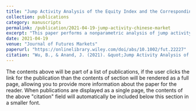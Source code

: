 ```yaml
---
title: "Jump Activity Analysis of the Equity Index and the Corresponding Volatility: Evidence From the Chinese Market"
collection: publications
category: manuscripts
permalink: /publication/2021-04-19-jump-activity-chinese-market
excerpt: "This paper performs a nonparametric analysis of jump activity for the Chinese equities market.www"
date: 2021-04-19
venue: "Journal of Futures Markets"
paperurl: "https://onlinelibrary.wiley.com/doi/abs/10.1002/fut.22227"
citation: "Wu, B., & Anand, J. (2021). &quot;Jump Activity Analysis of the Equity Index and the Corresponding Volatility: Evidence From the Chinese Market.&quot; <i>Journal of Futures Markets</i>, 41(10), 1618-1639."
---
```

The contents above will be part of a list of publications, if the user clicks the link for the publication than the contents of section will be rendered as a full page, allowing you to provide more information about the paper for the reader. When publications are displayed as a single page, the contents of the above "citation" field will automatically be included below this section in a smaller font.
